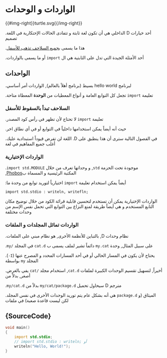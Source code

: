 # الواردات و الوحدات

{{#img-right}}turtle.svg{{/img-right}}

.الداخلي هي أن تكون لغة ثابتة و تتفادى الحالات الإحتكارية في اللغة D أحد خيارات تصميم

.هذا ما يسمى ب[جميع السلاحف تذهب للأسفل](https://en.wikipedia.org/wiki/Turtles_all_the_way_down)

.أو ما يسمى بالواردات `import` أحد الأمثلة الجيدة التي تدل على الثابتية هي ال

## الواحدات

.بسيط (برنامج أهلاً بالعالم), الواردات أمر أساسي hello world لبرنامج 

.تجعل كل التوابع العامة و أنواع المعطيات من **الوحدة** المعطاة متاحة `import` تعليمة 

### السلاحف تبدأ بالسقوط للأسفل

.لا تحتاج لأن تظهر في رأس كود المصدر `import` تعليمة

.حيث أنه أيضاً يمكن استخدامها داخلياً في التوابع أو في أي نطاق اخر

.اللغة لن تفرض قيوداً استبدادية عليك .D في الفصول التالية سترى أن هذا ينطبق على أغلب جميع المفاهيم في لغة

### الواردات الإختيارية

.`import std.MODULE` و وحداتها تعرف من خلال ,`std` موجودة تحت الحزمة ,[Phobos](https://dlang.org/phobos/)المكتبة الرئيسية و المسماة ب 

:اختيارياً لتوريد توابع من وحدة ما `import` أيضاً يمكن استخدام تعليمة

    import std.stdio : writeln, writefln;

الواردات الإختيارية يمكن أن تستخدم لتحسين قابلية قرائة الكود من خلال توضيح مكان التابع المستخدم و هي أيضاً طريقة لمنع النزاع بين التوابع التي تحمل نفس الإسم من وحدات مختلفة

### الواردات تماثل المجلدات و الملفات

.بالتباين للأنظمة الأخرى, هو نظام مبني على الملفات ,D نظام وحدات

.`my/` في المجلد `cat.d` دائماً تشير لملف يسمى ب `my.cat` على سبيل المثال, وحدة

.(`-I`) يحتاج لأن يكون في المسار الحالي أو في أحد المسارات المحدد و المصرح عنها بواسطة `my` المجلد

.يفي بالغرض `cat/` استخدام مجلد ,`cat.d` أخيراً, لتسهيل تقسيم الوحدات الكبيرة لملفات أصغر, بدلاً من

.`my/cat.d` بدلاً من `my/cat/package.d` سيحاول تحميل D مترجم 

.هي أنه بشكل عام يتم توريد الوحدات الأخرى في نفس المجلد `package.d` الميثاق (و لكن ليست قاعدة صعبة) في ملفات

## {SourceCode}

```d
void main()
{
    import std.stdio;
    // import std.stdio : writeln; أو
    writeln("Hello, World!");
}
```
